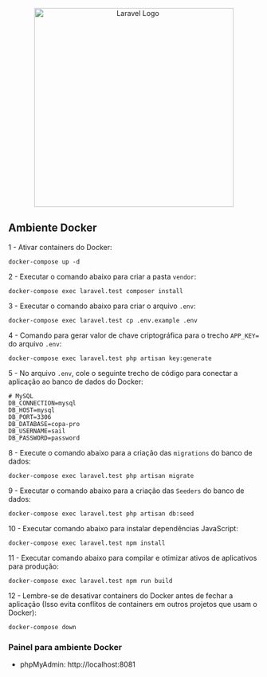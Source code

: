 <p align="center"><a href="https://laravel.com" target="_blank"><img src="https://raw.githubusercontent.com/laravel/art/master/logo-lockup/5%20SVG/2%20CMYK/1%20Full%20Color/laravel-logolockup-cmyk-red.svg" width="400" alt="Laravel Logo"></a></p>

## Ambiente Docker

1 - Ativar containers do Docker:
```
docker-compose up -d
```

2 - Executar o comando abaixo para criar a pasta ```vendor```:
```
docker-compose exec laravel.test composer install
```

3 - Executar o comando abaixo para criar o arquivo ```.env```:
```
docker-compose exec laravel.test cp .env.example .env  
```

4 - Comando para gerar valor de chave criptográfica para o trecho ```APP_KEY=``` do arquivo ```.env```:
```
docker-compose exec laravel.test php artisan key:generate
```

5 - No arquivo ```.env```, cole o seguinte trecho de código para conectar a aplicação ao banco de dados do Docker:
```
# MySQL
DB_CONNECTION=mysql
DB_HOST=mysql
DB_PORT=3306
DB_DATABASE=copa-pro
DB_USERNAME=sail
DB_PASSWORD=password
```

8 - Execute o comando abaixo para a criação das ```migrations``` do banco de dados:
```
docker-compose exec laravel.test php artisan migrate
```

9 - Executar o comando abaixo para a criação das ```Seeders``` do banco de dados:
```
docker-compose exec laravel.test php artisan db:seed
```

10 - Executar comando abaixo para instalar dependências JavaScript:
```
docker-compose exec laravel.test npm install
```

11 - Executar comando abaixo para compilar e otimizar ativos de aplicativos para produção:
```
docker-compose exec laravel.test npm run build
```

12 - Lembre-se de desativar containers do Docker antes de fechar a aplicação (Isso evita conflitos de containers em outros projetos que usam o Docker):
```
docker-compose down
```

### Painel para ambiente Docker
- phpMyAdmin: http://localhost:8081


